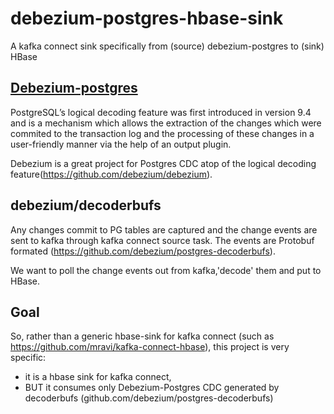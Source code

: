 # debezium-postgres-hbase-sink
A kafka connect sink specifically from (source) debezium-postgres to (sink) HBase

## [Debezium-postgres](http://debezium.io/docs/connectors/postgresql/)
PostgreSQL’s logical decoding feature was first introduced in version 9.4 and is a mechanism which allows the extraction of the changes which were commited to the transaction log and the processing of these changes in a user-friendly manner via the help of an output plugin.

Debezium is a great project for Postgres CDC atop of the logical decoding feature(https://github.com/debezium/debezium).

## debezium/decoderbufs
Any changes commit to PG tables are captured and the change events are sent to kafka through kafka connect source task. The events are Protobuf formated (https://github.com/debezium/postgres-decoderbufs).

We want to poll the change events out from kafka,'decode' them and put to HBase.

## Goal
So, rather than a generic hbase-sink for kafka connect (such as https://github.com/mravi/kafka-connect-hbase), this project is very specific:
- it is a hbase sink for kafka connect,
- BUT it consumes only Debezium-Postgres CDC generated by decoderbufs (github.com/debezium/postgres-decoderbufs)